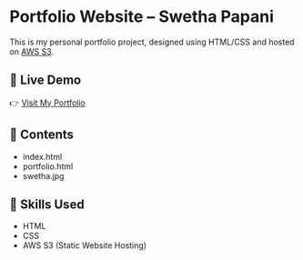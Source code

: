 # Portfolio Website – Swetha Papani

This is my personal portfolio project, designed using HTML/CSS and hosted on [AWS S3](http://swetha-portfolio-2025.s3-website-ap-south-1.amazonaws.com).

## 🔗 Live Demo
👉 [Visit My Portfolio](http://swetha-portfolio-2025.s3-website.ap-south-1.amazonaws.com/)

## 📁 Contents
- index.html
- portfolio.html
- swetha.jpg

## 📌 Skills Used
- HTML
- CSS
- AWS S3 (Static Website Hosting)
